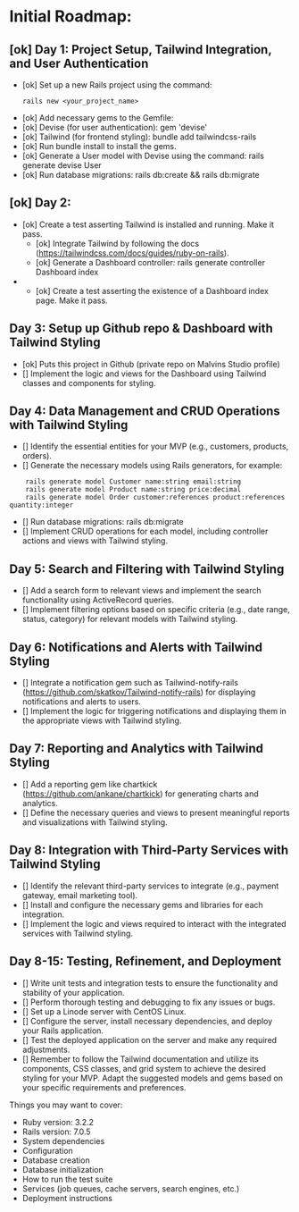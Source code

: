 # Initial Roadmap:
## [ok] Day 1: Project Setup, Tailwind Integration, and User Authentication
- [ok] Set up a new Rails project using the command:
	```
	rails new <your_project_name>
	```
- [ok] Add necessary gems to the Gemfile:
- [ok] Devise (for user authentication): gem 'devise'
- [ok] Tailwind (for frontend styling): bundle add tailwindcss-rails
- [ok] Run bundle install to install the gems.
- [ok] Generate a User model with Devise using the command: rails generate devise User
- [ok] Run database migrations: rails db:create && rails db:migrate

## [ok] Day 2:
- [ok] Create a test asserting Tailwind is installed and running. Make it pass.
  - [ok] Integrate Tailwind by following the docs (https://tailwindcss.com/docs/guides/ruby-on-rails).
  - [ok] Generate a Dashboard controller: rails generate controller Dashboard index
- - [ok] Create a test asserting the existence of a Dashboard index page. Make it pass.

## Day 3: Setup up Github repo & Dashboard with Tailwind Styling
- [ok] Puts this project in Github (private repo on Malvins Studio profile)
- [] Implement the logic and views for the Dashboard using Tailwind classes and components for styling.

## Day 4: Data Management and CRUD Operations with Tailwind Styling
- [] Identify the essential entities for your MVP (e.g., customers, products, orders).
- [] Generate the necessary models using Rails generators, for example:
```
	rails generate model Customer name:string email:string
	rails generate model Product name:string price:decimal
	rails generate model Order customer:references product:references quantity:integer
```
- [] Run database migrations: rails db:migrate
- [] Implement CRUD operations for each model, including controller actions and views with Tailwind styling.

## Day 5: Search and Filtering with Tailwind Styling
- [] Add a search form to relevant views and implement the search functionality using ActiveRecord queries.
- [] Implement filtering options based on specific criteria (e.g., date range, status, category) for relevant models with Tailwind styling.

## Day 6: Notifications and Alerts with Tailwind Styling
- [] Integrate a notification gem such as Tailwind-notify-rails (https://github.com/skatkov/Tailwind-notify-rails) for displaying notifications and alerts to users.
- [] Implement the logic for triggering notifications and displaying them in the appropriate views with Tailwind styling.

## Day 7: Reporting and Analytics with Tailwind Styling
- [] Add a reporting gem like chartkick (https://github.com/ankane/chartkick) for generating charts and analytics.
- [] Define the necessary queries and views to present meaningful reports and visualizations with Tailwind styling.

## Day 8: Integration with Third-Party Services with Tailwind Styling
- [] Identify the relevant third-party services to integrate (e.g., payment gateway, email marketing tool).
- [] Install and configure the necessary gems and libraries for each integration.
- [] Implement the logic and views required to interact with the integrated services with Tailwind styling.

## Day 8-15: Testing, Refinement, and Deployment

- [] Write unit tests and integration tests to ensure the functionality and stability of your application.
- [] Perform thorough testing and debugging to fix any issues or bugs.
- [] Set up a Linode server with CentOS Linux.
- [] Configure the server, install necessary dependencies, and deploy your Rails application.
- [] Test the deployed application on the server and make any required adjustments.
- [] Remember to follow the Tailwind documentation and utilize its components, CSS classes, and grid system to achieve the desired styling for your MVP. Adapt the suggested models and gems based on your specific requirements and preferences.


Things you may want to cover:
* Ruby version: 3.2.2
* Rails version: 7.0.5
* System dependencies
* Configuration
* Database creation
* Database initialization
* How to run the test suite
* Services (job queues, cache servers, search engines, etc.)
* Deployment instructions